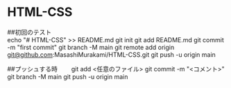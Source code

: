 # HTML-CSS

##初回のテスト  
    echo "# HTML-CSS" >> README.md
    git init
    git add README.md
    git commit -m "first commit"
    git branch -M main
    git remote add origin git@github.com:MasashiMurakami/HTML-CSS.git
    git push -u origin main

##プッシュする時　　
    git add <任意のファイル>
    git commit -m "<コメント>"
    git branch -M main
    git push -u origin main
